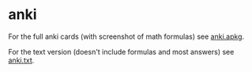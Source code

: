 # anki

For the full anki cards (with screenshot of math formulas) see [anki.apkg](https://github.com/mtrazzi/understanding-the-RL-book/blob/master/anki/anki.apkg).

For the text version (doesn't include formulas and most answers) see [anki.txt](https://github.com/mtrazzi/understanding-the-RL-book/blob/master/anki/anki.txt).